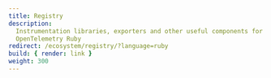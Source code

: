 ```yaml
---
title: Registry
description:
  Instrumentation libraries, exporters and other useful components for
  OpenTelemetry Ruby
redirect: /ecosystem/registry/?language=ruby
build: { render: link }
weight: 300
---
```

